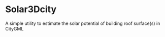 # Solar3Dcity
A simple utility to estimate the solar potential of building roof surface(s) in CityGML
